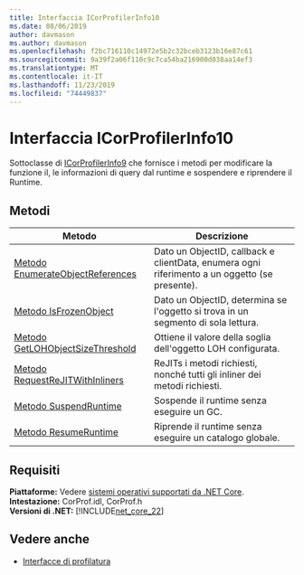 ```yaml
---
title: Interfaccia ICorProfilerInfo10
ms.date: 08/06/2019
author: davmason
ms.author: davmason
ms.openlocfilehash: f2bc716110c14972e5b2c32bceb3123b16e87c61
ms.sourcegitcommit: 9a39f2a06f110c9c7ca54ba216900d038aa14ef3
ms.translationtype: MT
ms.contentlocale: it-IT
ms.lasthandoff: 11/23/2019
ms.locfileid: "74449837"
---
```

# <a name="icorprofilerinfo10-interface"></a>Interfaccia ICorProfilerInfo10

Sottoclasse di [ICorProfilerInfo9](../../../../docs/framework/unmanaged-api/profiling/icorprofilerinfo9-interface.md) che fornisce i metodi per modificare la funzione il, le informazioni di query dal runtime e sospendere e riprendere il Runtime.

## <a name="methods"></a>Metodi  

| Metodo|Descrizione|  
| ------------|-----------------|  
|[Metodo EnumerateObjectReferences](../../../../docs/framework/unmanaged-api/profiling/icorprofilerinfo10-enumerateobjectreferences-method.md)|Dato un ObjectID, callback e clientData, enumera ogni riferimento a un oggetto (se presente). |
|[Metodo IsFrozenObject](../../../../docs/framework/unmanaged-api/profiling/icorprofilerinfo10-isfrozenobject-method.md)|Dato un ObjectID, determina se l'oggetto si trova in un segmento di sola lettura. |
|[Metodo GetLOHObjectSizeThreshold](../../../../docs/framework/unmanaged-api/profiling/icorprofilerinfo10-getlohobjectsizethreshold-method.md)|Ottiene il valore della soglia dell'oggetto LOH configurata. |
|[Metodo RequestReJITWithInliners](../../../../docs/framework/unmanaged-api/profiling/icorprofilerinfo10-requestrejitwithinliners-method.md)| ReJITs i metodi richiesti, nonché tutti gli inliner dei metodi richiesti.  |
|[Metodo SuspendRuntime](../../../../docs/framework/unmanaged-api/profiling/icorprofilerinfo10-suspendruntime-method.md)| Sospende il runtime senza eseguire un GC. |
|[Metodo ResumeRuntime](../../../../docs/framework/unmanaged-api/profiling/icorprofilerinfo10-resumeruntime-method.md)| Riprende il runtime senza eseguire un catalogo globale. |

## <a name="requirements"></a>Requisiti  
**Piattaforme:** Vedere [sistemi operativi supportati da .NET Core](../../../core/install/dependencies.md?tabs=netcore30&pivots=os-windows).  
**Intestazione:** CorProf.idl, CorProf.h  
**Versioni di .NET:** [!INCLUDE[net_core_22](../../../../includes/net-core-30-md.md)] 

## <a name="see-also"></a>Vedere anche

- [Interfacce di profilatura](../../../../docs/framework/unmanaged-api/profiling/profiling-interfaces.md)
